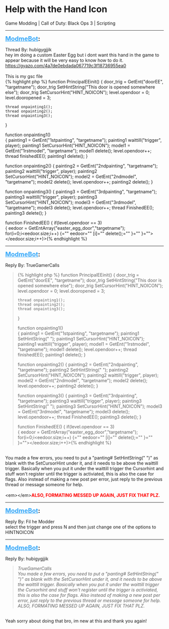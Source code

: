 # Help with the Hand Icon
Game Modding | Call of Duty: Black Ops 3 | Scripting

---
<strong style="font-size: 1.4em;"><span style="text-decoration: underline;text-decoration-color: #34a7f9;"><span style="color:#34a7f9;">ModmeBot</span></span>:</strong>

<p>Thread By: hubigygjjik<br />hey im doing a custom Easter Egg but i dont want this hand in the game to appear because it will be very easy to know how to do it.<br /><a href="https://gyazo.com/4a7de0ebdada067719c3f18736955ea0">https://gyazo.com/4a7de0ebdada067719c3f18736955ea0</a><br /> <br />This is my gsc file<br />{% highlight php %}
function PrincipalEEinit()
{
	door_trig = GetEnt("doorEE", "targetname");
	door_trig SetHintString("This door is opened somewhere else");
	door_trig SetCursorHint("HINT_NOICON");
	level.opendoor = 0;
	level.dooropened = 3;
 
	thread onpainting1();	
	thread onpainting2();
	thread onpainting3();
}

function onpainting1()	
{
	painting1 = GetEnt("1stpainting", "targetname");
	painting1 waittill("trigger", player);
	painting1 SetCursorHint("HINT_NOICON");
	model1 = GetEnt("1rstmodel", "targetname");
	model1 delete();
	level.opendoor++;
	thread finishedEE();
	painting1 delete();
}
	
function onpainting2()
{
	painting2 = GetEnt("2ndpainting", "targetname");
	painting2 waittill("trigger", player);
	painting2 SetCursorHint("HINT_NOICON");
	model2 = GetEnt("2ndmodel", "targetname");
	model2 delete();
	level.opendoor++;
	painting2 delete();
}

function onpainting3()
{
	painting3 = GetEnt("3rdpainting", "targetname");
	painting3 waittill("trigger", player);
	painting3 SetCursorHint("HINT_NOICON");
	model3 = GetEnt("3rdmodel", "targetname");
	model3 delete();
	level.opendoor++;
	thread FinishedEE();
	painting3 delete();
}

function FinishedEE()
{ 
  if(level.opendoor == 3)	
  {
     eedoor = GetEntArray("easter_egg_door","targetname");
     for(i=0;i&lt;eedoor.size;i++) {="" eedoor="" [i]="" delete();="" }="" }=""&gt;&lt;/eedoor.size;i++)&gt;{% endhighlight %}
</p>

---
<strong style="font-size: 1.4em;"><span style="text-decoration: underline;text-decoration-color: #34a7f9;"><span style="color:#34a7f9;">ModmeBot</span></span>:</strong>

<p>Reply By: TrueGamerCalls<br /><blockquote>{% highlight php %}
function PrincipalEEinit()
{
	door_trig = GetEnt("doorEE", "targetname");
	door_trig SetHintString("This door is opened somewhere else");
	door_trig SetCursorHint("HINT_NOICON");
	level.opendoor = 0;
	level.dooropened = 3;
 
	thread onpainting1();	
	thread onpainting2();
	thread onpainting3();
}

function onpainting1()	
{
	painting1 = GetEnt("1stpainting", "targetname");
        painting1 SetHintString(" ");
        painting1 SetCursorHint("HINT_NOICON");
	painting1 waittill("trigger", player);
	model1 = GetEnt("1rstmodel", "targetname");
	model1 delete();
	level.opendoor++;
	thread finishedEE();
	painting1 delete();
}
	
function onpainting2()
{
	painting2 = GetEnt("2ndpainting", "targetname");
        painting2 SetHintString(" ");
        painting2 SetCursorHint("HINT_NOICON");
	painting2 waittill("trigger", player);
	model2 = GetEnt("2ndmodel", "targetname");
	model2 delete();
	level.opendoor++;
	painting2 delete();
}

function onpainting3()
{
	painting3 = GetEnt("3rdpainting", "targetname");
	painting3 waittill("trigger", player);
	painting3 SetHintString(" ");
        painting3 SetCursorHint("HINT_NOICON");
	model3 = GetEnt("3rdmodel", "targetname");
	model3 delete();
	level.opendoor++;
	thread FinishedEE();
	painting3 delete();
}

function FinishedEE()
{ 
  if(level.opendoor == 3)	
  {
     eedoor = GetEntArray("easter_egg_door","targetname");
     for(i=0;i&lt;eedoor.size;i++) {="" eedoor="" [i]="" delete();="" }="" }=""&gt;&lt;/eedoor.size;i++)&gt;{% endhighlight %}
<em></em><br /></blockquote><br /> You made a few errors, you need to put a &quot;panting# SetHintString(&quot; &quot;)&quot; as blank with the SetCursorHint under it, and it needs to be above the waittill trigger. Basically when you put it under the waittill trigger the Cursorhint and stuff won&#39;t register until the trigger is activiated, this is also the case for flags. Also instead of making a new post per error, just reply to the previous thread or message someone for help.<br /> <br />&lt;em&gt;<strong></strong>&lt;/em&gt;<span style="color:#ff0000;"><strong>ALSO, FORMATING MESSED UP AGAIN, JUST FIX THAT PLZ.</strong></span></p>

---
<strong style="font-size: 1.4em;"><span style="text-decoration: underline;text-decoration-color: #34a7f9;"><span style="color:#34a7f9;">ModmeBot</span></span>:</strong>

<p>Reply By: Fil he Modder<br />select the trigger and press N and then just change one of the options to HINTNOICON</p>

---
<strong style="font-size: 1.4em;"><span style="text-decoration: underline;text-decoration-color: #34a7f9;"><span style="color:#34a7f9;">ModmeBot</span></span>:</strong>

<p>Reply By: hubigygjjik<br /><blockquote><em>TrueGamerCalls</em><br /><em>You made a few errors, you need to put a &quot;panting# SetHintString(&quot; &quot;)&quot; as blank with the SetCursorHint under it, and it needs to be above the waittill trigger. Basically when you put it under the waittill trigger the Cursorhint and stuff won&#39;t register until the trigger is activiated, this is also the case for flags. Also instead of making a new post per error, just reply to the previous thread or message someone for help.   ALSO, FORMATING MESSED UP AGAIN, JUST FIX THAT PLZ.</em><br /></blockquote><br /> Yeah sorry about doing that bro, im new at this and thank you again!</p>
